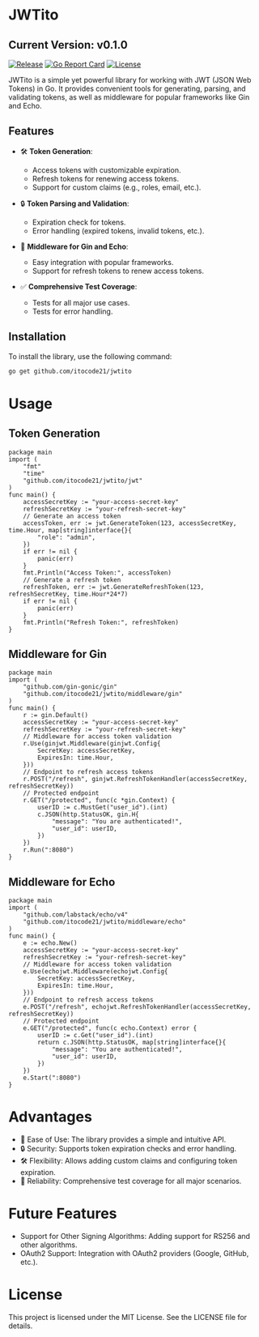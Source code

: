 # JWTito

## Current Version: v0.1.0
[![Release](https://img.shields.io/badge/release-v0.1.0-blue.svg)](https://github.com/itocode21/jwtito/releases/tag/v0.1.0)
[![Go Report Card](https://goreportcard.com/badge/github.com/itocode21/jwtito)](https://goreportcard.com/report/github.com/itocode21/jwtito)
[![License](https://img.shields.io/badge/license-MIT-blue.svg)](https://github.com/itocode21/jwtito/blob/main/LICENSE)

JWTito is a simple yet powerful library for working with JWT (JSON Web Tokens) in Go. It provides convenient tools for generating, parsing, and validating tokens, as well as middleware for popular frameworks like Gin and Echo.

## **Features**

- 🛠️ **Token Generation**:
  - Access tokens with customizable expiration.
  - Refresh tokens for renewing access tokens.
  - Support for custom claims (e.g., roles, email, etc.).

- 🔒 **Token Parsing and Validation**:
  - Expiration check for tokens.
  - Error handling (expired tokens, invalid tokens, etc.).

- 🚀 **Middleware for Gin and Echo**:
  - Easy integration with popular frameworks.
  - Support for refresh tokens to renew access tokens.

- ✅ **Comprehensive Test Coverage**:
  - Tests for all major use cases.
  - Tests for error handling.

## **Installation**

To install the library, use the following command:

```bash
go get github.com/itocode21/jwtito
```

# Usage 

## Token Generation
```
package main
import (
	"fmt"
	"time"
	"github.com/itocode21/jwtito/jwt"
)
func main() {
	accessSecretKey := "your-access-secret-key"
	refreshSecretKey := "your-refresh-secret-key"
	// Generate an access token
	accessToken, err := jwt.GenerateToken(123, accessSecretKey, time.Hour, map[string]interface{}{
		"role": "admin",
	})
	if err != nil {
		panic(err)
	}
	fmt.Println("Access Token:", accessToken)
	// Generate a refresh token
	refreshToken, err := jwt.GenerateRefreshToken(123, refreshSecretKey, time.Hour*24*7)
	if err != nil {
		panic(err)
	}
	fmt.Println("Refresh Token:", refreshToken)
}
```
## Middleware for Gin
```
package main
import (
	"github.com/gin-gonic/gin"
	"github.com/itocode21/jwtito/middleware/gin"
)
func main() {
	r := gin.Default()
	accessSecretKey := "your-access-secret-key"
	refreshSecretKey := "your-refresh-secret-key"
	// Middleware for access token validation
	r.Use(ginjwt.Middleware(ginjwt.Config{
		SecretKey: accessSecretKey,
		ExpiresIn: time.Hour,
	}))
	// Endpoint to refresh access tokens
	r.POST("/refresh", ginjwt.RefreshTokenHandler(accessSecretKey, refreshSecretKey))
	// Protected endpoint
	r.GET("/protected", func(c *gin.Context) {
		userID := c.MustGet("user_id").(int)
		c.JSON(http.StatusOK, gin.H{
			"message": "You are authenticated!",
			"user_id": userID,
		})
	})
	r.Run(":8080")
}
```

## Middleware for Echo
```
package main
import (
	"github.com/labstack/echo/v4"
	"github.com/itocode21/jwtito/middleware/echo"
)
func main() {
	e := echo.New()
	accessSecretKey := "your-access-secret-key"
	refreshSecretKey := "your-refresh-secret-key"
	// Middleware for access token validation
	e.Use(echojwt.Middleware(echojwt.Config{
		SecretKey: accessSecretKey,
		ExpiresIn: time.Hour,
	}))
	// Endpoint to refresh access tokens
	e.POST("/refresh", echojwt.RefreshTokenHandler(accessSecretKey, refreshSecretKey))
	// Protected endpoint
	e.GET("/protected", func(c echo.Context) error {
		userID := c.Get("user_id").(int)
		return c.JSON(http.StatusOK, map[string]interface{}{
			"message": "You are authenticated!",
			"user_id": userID,
		})
	})
	e.Start(":8080")
}
```
# **Advantages**

* 🚀 Ease of Use: The library provides a simple and intuitive API.
* 🔒 Security: Supports token expiration checks and error handling.
* 🛠️ Flexibility: Allows adding custom claims and configuring token expiration.
* 🧪 Reliability: Comprehensive test coverage for all major scenarios.

# **Future Features**
* Support for Other Signing Algorithms: Adding support for RS256 and other algorithms.
* OAuth2 Support: Integration with OAuth2 providers (Google, GitHub, etc.).

# License
This project is licensed under the MIT License. See the LICENSE file for details.
